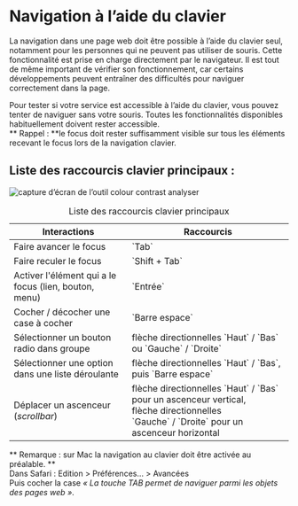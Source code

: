 # Navigation à l’aide du clavier

<script>$(document).ready(function () {
    setBreadcrumb([
        {"label":"Outils de test", "url": "./methodes-outils.html"},
        {"label":"Navigation à l’aide du clavier"}]);
});</script>

<span data-menuitem="methodes-outils"></span>

La navigation dans une page web doit être possible à l’aide du clavier seul, notamment pour les personnes qui ne peuvent pas utiliser de souris. Cette fonctionnalité est prise en charge directement par le navigateur. Il est tout de même important de vérifier son fonctionnement, car certains développements peuvent entraîner des difficultés pour naviguer correctement dans la page.
  
Pour tester si votre service est accessible à l’aide du clavier, vous pouvez tenter de naviguer sans votre souris. Toutes les fonctionnalités disponibles habituellement doivent rester accessible.  
** Rappel&nbsp;: **le focus doit rester suffisamment visible sur tous les éléments recevant le focus lors de la navigation clavier.

## Liste des raccourcis clavier principaux&nbsp;: 

![capture d’écran de l’outil colour contrast analyser](./images/keyboard.png)

<table class="table">
<caption class="sr-only">Liste des raccourcis clavier principaux</caption>
   <thead>
      <tr>
         <th>Interactions</th>
         <th>Raccourcis</th>
      </tr>
   </thead>
   <tbody>
      <tr>
         <td>Faire avancer le focus</td>
         <td>`Tab`</td>
      </tr>
      <tr>
         <td>Faire reculer le focus</td>
         <td>`Shift + Tab`</td>
      </tr>
      <tr>
         <td>Activer l'élément qui a le focus (lien, bouton, menu)</td>
         <td>`Entrée`</td>
      </tr>
      <tr>
         <td>Cocher / décocher une case à cocher</td>
         <td>`Barre espace`</td>
      </tr>
      <tr>
         <td>Sélectionner un bouton radio dans groupe</td>
         <td>flèche directionnelles `Haut`&nbsp;/&nbsp;`Bas` ou `Gauche`&nbsp;/&nbsp;`Droite`</td>
      </tr>
      <tr>
         <td>Sélectionner une option dans une liste déroulante </td>
         <td>flèche directionnelles `Haut`&nbsp;/&nbsp;`Bas`, puis `Barre espace`</td>
      </tr>
	  <tr>
         <td>Déplacer un ascenceur (<i lang="en">scrollbar</i>)</td>
         <td>flèche directionnelles `Haut`&nbsp;/&nbsp;`Bas` pour un ascenceur vertical,<br> flèche directionnelles `Gauche`&nbsp;/&nbsp;`Droite` pour un ascenceur horizontal </td>
      </tr>
   </tbody>
</table>



** Remarque&nbsp;: sur Mac la navigation au clavier doit être activée au préalable. **  
Dans Safari&nbsp;: Edition &gt; Préférences… &gt; Avancées  
Puis cocher la case *«&nbsp;La touche TAB permet de naviguer parmi les objets des pages web&nbsp;»*.
<!--  This file is part of a11y-guidelines | Our vision of mobile & web accessibility guidelines and best practices, with valid/invalid examples.
 Copyright (C) 2016  Orange SA
 See the Creative Commons Legal Code Attribution-ShareAlike 3.0 Unported License for more details (LICENSE file). -->